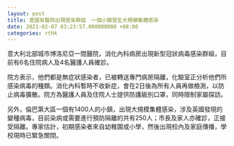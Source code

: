 ```yaml
---
layout: post
title: 意國有醫院出現感染群組　一個小鎮發生大規模集體感染
date: 2021-02-07 03:23:57.000000000 +08:00
categories: rthk
---
```


意大利北部城市博洛尼亞一間醫院，消化內科病房出現新型冠狀病毒感染群組，目前有6名住院病人及4名醫護人員確診。

院方表示，他們都是無症狀感染者，已被轉送專門病房隔離，化驗室正分析他們所感染病毒的種類。消化內科暫時不收新症，會在2日後為所有人員再做檢測，以防止病毒擴散。院方為醫護人員及住院人士提供防護級別口罩，同時限制家屬探訪。

另外，倫巴第大區一個有1400人的小鎮，出現大規模集體感染，涉及英國發現的變種病毒，目前染病或需要進行預防隔離的共有250人；市長及家人亦確診，正接受隔離。專家估計，初期感染者來自幼稚園或小學，然後出現校內及家庭傳播，學校現時已緊急關閉。

